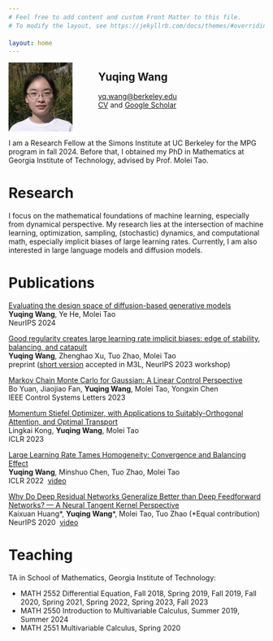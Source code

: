 ```yaml
---
# Feel free to add content and custom Front Matter to this file.
# To modify the layout, see https://jekyllrb.com/docs/themes/#overriding-theme-defaults

layout: home
---
```



<!-- <div class="wrapper">
    <div class="left-column">
        <img src="photo.jpg">
    </div>
    <div class="right-column">
            <p class="name">Yuqing Wang</p>
            <p>yq.wang@berkeley.edu</p>
            <p><a href="CV-4.pdf">CV</a></p> and <p><a href="https://scholar.google.com/citations?user=c7Bi9RUAAAAJ&hl=en"> Google Scholar</a> </p>
    </div>
</div> -->

<img src="photo.jpg" style="float: left;width:25%; margin-right:10%;"> 

## Yuqing Wang
yq.wang@berkeley.edu <br>
[CV](CV-4.pdf) and [Google Scholar](https://scholar.google.com/citations?user=c7Bi9RUAAAAJ&hl=en) <br>

<br clear="all" />

I am a Research Fellow at the Simons Institute at UC Berkeley for the MPG program in fall 2024. Before that, I obtained my PhD in Mathematics at Georgia Institute of Technology, advised by Prof. Molei Tao.


# Research

I focus on the mathematical foundations of machine learning, especially from dynamical perspective. My research lies at the intersection of machine learning, optimization, sampling, (stochastic) dynamics, and computational math, especially implicit biases of large learning rates. Currently, I am also interested in large language models and diffusion models.



# Publications

[Evaluating the design space of diffusion-based generative models](https://arxiv.org/pdf/2406.12839)\
**Yuqing Wang**, Ye He, Molei Tao\
NeurIPS 2024  

[Good regularity creates large learning rate implicit biases: edge of stability, balancing, and catapult](https://arxiv.org/pdf/2310.17087.pdf)
\
**Yuqing Wang**, Zhenghao Xu, Tuo Zhao, Molei Tao\
preprint ([short version](https://openreview.net/pdf?id=6O15A3h2yl) accepted in M3L, NeurIPS 2023 workshop) 


[Markov Chain Monte Carlo for Gaussian: A Linear Control Perspective](https://ieeexplore.ieee.org/document/10147896)    
Bo Yuan, Jiaojiao Fan, **Yuqing Wang**, Molei Tao, Yongxin Chen  \
IEEE Control Systems Letters 2023   

[Momentum Stiefel Optimizer, with Applications to Suitably-Orthogonal Attention, and Optimal Transport](https://arxiv.org/pdf/2205.14173.pdf)  \
Lingkai Kong, **Yuqing Wang**, Molei Tao  \
ICLR 2023  

[Large Learning Rate Tames Homogeneity: Convergence and Balancing Effect](https://arxiv.org/pdf/2110.03677.pdf)  \
**Yuqing Wang**, Minshuo Chen, Tuo Zhao, Molei Tao  \
ICLR 2022  [video](https://recorder-v3.slideslive.com/?share=62680&s=8033b223-5733-4615-980e-6e7d6de0a914)

[Why Do Deep Residual Networks Generalize Better than Deep Feedforward Networks? — A Neural Tangent Kernel Perspective](https://arxiv.org/pdf/2002.06262.pdf)  \
Kaixuan Huang\*, **Yuqing Wang**\*, Molei Tao, Tuo Zhao (*Equal contribution)  \
NeurIPS 2020  [video](https://slideslive.com/38936904/why-do-deep-residual-networks-generalize-better-than-deep-feedforward-networks-a-neural-tangent-kernel-perspective)


# Teaching

TA in School of Mathematics, Georgia Institute of Technology:
- MATH 2552 Differential Equation, Fall 2018, Spring 2019, Fall 2019, Fall 2020, Spring 2021, Spring 2022, Spring 2023, Fall 2023
- MATH 2550 Introduction to Multivariable Calculus, Summer 2019, Summer 2024
- MATH 2551 Multivariable Calculus, Spring 2020
